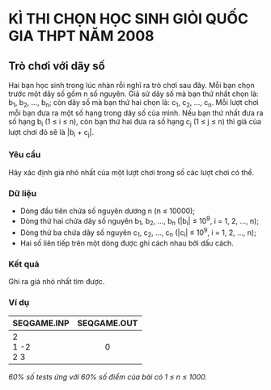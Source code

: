 # KÌ THI CHỌN HỌC SINH GIỎI QUỐC GIA THPT NĂM 2008

## Trò chơi với dãy số

Hai bạn học sinh trong lúc nhàn rỗi nghĩ ra trò chơi sau đây. Mỗi bạn chọn
trước một dãy số gồm n số nguyên. Giả sử dãy số mà bạn thứ nhất chọn là:
b<sub>1</sub>, b<sub>2</sub>, …, b<sub>n</sub>; còn dãy số mà bạn thứ hai chọn
là: c<sub>1</sub>, c<sub>2</sub>, …, c<sub>n</sub>. Mỗi lượt chơi mỗi bạn đưa
ra một số hạng trong dãy số của mình. Nếu bạn thứ nhất đưa ra số hạng
b<sub>i</sub> (1 ≤ i ≤ n), còn bạn thứ hai đưa ra số hạng c<sub>j</sub> (1 ≤ j
≤ n) thì giá của lượt chơi đó sẽ là |b<sub>i</sub> + c<sub>j</sub>|.

### Yêu cầu

Hãy xác định giá nhỏ nhất của một lượt chơi trong số các lượt chơi có thể.

### Dữ liệu

* Dòng đầu tiên chứa số nguyên dương n (n ≤ 10000);
* Dòng thứ hai chứa dãy số nguyên b<sub>1</sub>, b<sub>2</sub>, …,
  b<sub>n</sub> (|b<sub>i</sub>| ≤ 10<sup>9</sup>, i = 1, 2, …, n);
* Dòng thứ ba chứa dãy số nguyên c<sub>1</sub>, c<sub>2</sub>, …,
  c<sub>n</sub> (|c<sub>i</sub>| ≤ 10<sup>9</sup>, i = 1, 2, …, n);
* Hai số liên tiếp trên một dòng được ghi cách nhau bởi dấu cách.

### Kết quả

Ghi ra giá nhỏ nhất tìm được.

### Ví dụ

|   SEQGAME.INP    | SEQGAME.OUT |
| ---------------- | :---------: |
| 2<br>1 -2<br>2 3 |      0      |

*60% số tests ứng với 60% số điểm của bài có 1 ≤ n ≤ 1000.*
